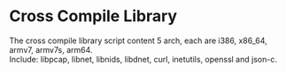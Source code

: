 Cross Compile Library
=====================
The cross compile library script content 5 arch, each are i386, x86_64, armv7, armv7s, arm64.<br />
Include: libpcap, libnet, libnids, libdnet, curl, inetutils, openssl and json-c.<br />